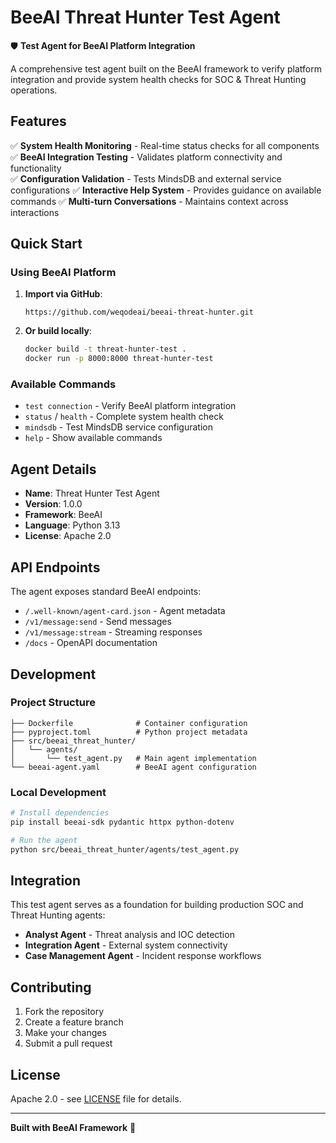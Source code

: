 # BeeAI Threat Hunter Test Agent

🛡️ **Test Agent for BeeAI Platform Integration**

A comprehensive test agent built on the BeeAI framework to verify platform integration and provide system health checks for SOC & Threat Hunting operations.

## Features

✅ **System Health Monitoring** - Real-time status checks for all components
✅ **BeeAI Integration Testing** - Validates platform connectivity and functionality  
✅ **Configuration Validation** - Tests MindsDB and external service configurations
✅ **Interactive Help System** - Provides guidance on available commands
✅ **Multi-turn Conversations** - Maintains context across interactions

## Quick Start

### Using BeeAI Platform

1. **Import via GitHub**:
   ```
   https://github.com/weqodeai/beeai-threat-hunter.git
   ```

2. **Or build locally**:
   ```bash
   docker build -t threat-hunter-test .
   docker run -p 8000:8000 threat-hunter-test
   ```

### Available Commands

- `test connection` - Verify BeeAI platform integration
- `status` / `health` - Complete system health check
- `mindsdb` - Test MindsDB service configuration  
- `help` - Show available commands

## Agent Details

- **Name**: Threat Hunter Test Agent
- **Version**: 1.0.0
- **Framework**: BeeAI
- **Language**: Python 3.13
- **License**: Apache 2.0

## API Endpoints

The agent exposes standard BeeAI endpoints:
- `/.well-known/agent-card.json` - Agent metadata
- `/v1/message:send` - Send messages
- `/v1/message:stream` - Streaming responses
- `/docs` - OpenAPI documentation

## Development

### Project Structure
```
├── Dockerfile              # Container configuration
├── pyproject.toml          # Python project metadata
├── src/beeai_threat_hunter/
│   └── agents/
│       └── test_agent.py   # Main agent implementation
└── beeai-agent.yaml        # BeeAI agent configuration
```

### Local Development

```bash
# Install dependencies
pip install beeai-sdk pydantic httpx python-dotenv

# Run the agent
python src/beeai_threat_hunter/agents/test_agent.py
```

## Integration

This test agent serves as a foundation for building production SOC and Threat Hunting agents:

- **Analyst Agent** - Threat analysis and IOC detection
- **Integration Agent** - External system connectivity  
- **Case Management Agent** - Incident response workflows

## Contributing

1. Fork the repository
2. Create a feature branch
3. Make your changes
4. Submit a pull request

## License

Apache 2.0 - see [LICENSE](LICENSE) file for details.

---

**Built with BeeAI Framework** 🐝
